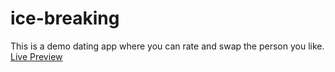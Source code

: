 # ice-breaking
This is a demo dating app where you can rate and swap the person you like. [Live Preview](https://ice-breaking.netlify.app/)
